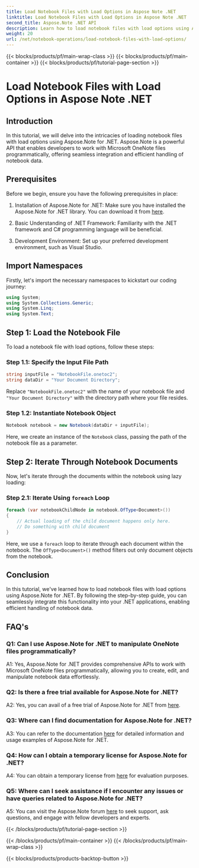 ```yaml
---
title: Load Notebook Files with Load Options in Aspose Note .NET
linktitle: Load Notebook Files with Load Options in Aspose Note .NET
second_title: Aspose.Note .NET API
description: Learn how to load notebook files with load options using Aspose.Note for .NET. Seamlessly integrate this functionality into your .NET applications for efficient handling of notebook data.
weight: 20
url: /net/notebook-operations/load-notebook-files-with-load-options/
---
```


{{< blocks/products/pf/main-wrap-class >}}
{{< blocks/products/pf/main-container >}}
{{< blocks/products/pf/tutorial-page-section >}}

# Load Notebook Files with Load Options in Aspose Note .NET

## Introduction

In this tutorial, we will delve into the intricacies of loading notebook files with load options using Aspose.Note for .NET. Aspose.Note is a powerful API that enables developers to work with Microsoft OneNote files programmatically, offering seamless integration and efficient handling of notebook data.

## Prerequisites

Before we begin, ensure you have the following prerequisites in place:

1. Installation of Aspose.Note for .NET: Make sure you have installed the Aspose.Note for .NET library. You can download it from [here](https://releases.aspose.com/note/net/).

2. Basic Understanding of .NET Framework: Familiarity with the .NET framework and C# programming language will be beneficial.

3. Development Environment: Set up your preferred development environment, such as Visual Studio.

## Import Namespaces

Firstly, let's import the necessary namespaces to kickstart our coding journey:

```csharp
using System;
using System.Collections.Generic;
using System.Linq;
using System.Text;
```

## Step 1: Load the Notebook File

To load a notebook file with load options, follow these steps:

### Step 1.1: Specify the Input File Path

```csharp
string inputFile = "NotebookFile.onetoc2";
string dataDir = "Your Document Directory";
```

Replace `"NotebookFile.onetoc2"` with the name of your notebook file and `"Your Document Directory"` with the directory path where your file resides.

### Step 1.2: Instantiate Notebook Object

```csharp
Notebook notebook = new Notebook(dataDir + inputFile);
```

Here, we create an instance of the `Notebook` class, passing the path of the notebook file as a parameter.

## Step 2: Iterate Through Notebook Documents

Now, let's iterate through the documents within the notebook using lazy loading:

### Step 2.1: Iterate Using `foreach` Loop

```csharp
foreach (var notebookChildNode in notebook.OfType<Document>()) 
{
    // Actual loading of the child document happens only here.
    // Do something with child document
}
```

Here, we use a `foreach` loop to iterate through each document within the notebook. The `OfType<Document>()` method filters out only document objects from the notebook.

## Conclusion

In this tutorial, we've learned how to load notebook files with load options using Aspose.Note for .NET. By following the step-by-step guide, you can seamlessly integrate this functionality into your .NET applications, enabling efficient handling of notebook data.

## FAQ's

### Q1: Can I use Aspose.Note for .NET to manipulate OneNote files programmatically?

A1: Yes, Aspose.Note for .NET provides comprehensive APIs to work with Microsoft OneNote files programmatically, allowing you to create, edit, and manipulate notebook data effortlessly.

### Q2: Is there a free trial available for Aspose.Note for .NET?

A2: Yes, you can avail of a free trial of Aspose.Note for .NET from [here](https://releases.aspose.com/).

### Q3: Where can I find documentation for Aspose.Note for .NET?

A3: You can refer to the documentation [here](https://reference.aspose.com/note/net/) for detailed information and usage examples of Aspose.Note for .NET.

### Q4: How can I obtain a temporary license for Aspose.Note for .NET?

A4: You can obtain a temporary license from [here](https://purchase.aspose.com/temporary-license/) for evaluation purposes.

### Q5: Where can I seek assistance if I encounter any issues or have queries related to Aspose.Note for .NET?

A5: You can visit the Aspose.Note forum [here](https://forum.aspose.com/c/note/28) to seek support, ask questions, and engage with fellow developers and experts.

{{< /blocks/products/pf/tutorial-page-section >}}

{{< /blocks/products/pf/main-container >}}
{{< /blocks/products/pf/main-wrap-class >}}

{{< blocks/products/products-backtop-button >}}
